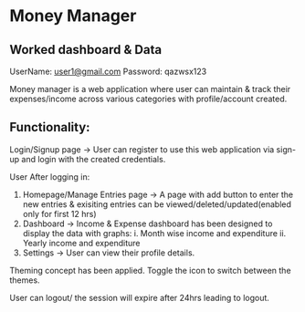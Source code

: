 # Money Manager
## Worked dashboard & Data
UserName: user1@gmail.com 
Password: qazwsx123


Money manager is a web application where user can maintain & track their expenses/income across various categories with profile/account created.

Functionality:
-----------------

Login/Signup page -> User can register to use this web application via sign-up and login with the created credentials.

User After logging in:
1. Homepage/Manage Entries page -> A page with add button to enter the new entries & exisiting entries can be viewed/deleted/updated(enabled only for first 12 hrs)
2. Dashboard -> Income & Expense dashboard has been designed to display the data with graphs:
 i. Month wise income and expenditure
 ii. Yearly income and expenditure
3. Settings -> User can view their profile details.

Theming concept has been applied. Toggle the icon to switch between the themes.

User can logout/ the session will expire after 24hrs leading to logout.
